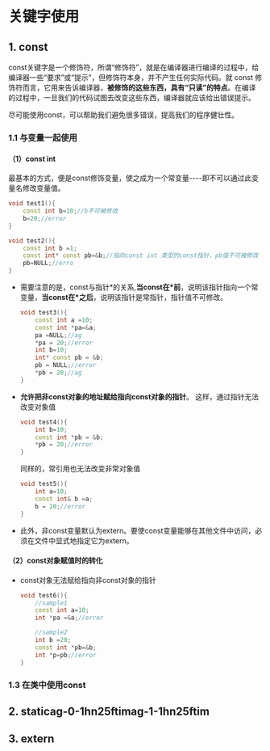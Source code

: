 # 关键字使用

## 1. const

const关键字是一个修饰符，所谓“修饰符”，就是在编译器进行编译的过程中，给编译器一些“要求”或“提示”，但修饰符本身，并不产生任何实际代码。就 const 修饰符而言，它用来告诉编译器，**被修饰的这些东西，具有“只读”的特点**。在编译的过程中，一旦我们的代码试图去改变这些东西，编译器就应该给出错误提示。  

尽可能使用const，可以帮助我们避免很多错误，提高我们的程序健壮性。

### 1.1 与变量一起使用

#### （1）const int

最基本的方式，便是const修饰变量，使之成为一个常变量----即不可以通过此变量名修改变量值。

```c++
void test1(){
    const int b=10;//b不可被修改
    b=20;//error
}
```

```c++
void test2(){
    const int b =1;
    const int* const pb=&b;//指向const int 类型的const指针，pb值不可被修改
    pb=NULL;//erro
}
```

- 需要注意的是，const与指针\*的关系,**当const在\*前**，说明该指针指向一个常变量，**当const在\*之后**，说明该指针是常指针，指针值不可修改。  
  
  ```c++
  void test3(){
      const int a =10;
      const int *pa=&a;
      pa =NULL;//ag
      *pa = 20;//error
      int b=10; 
      int* const pb = &b;
      pb = NULL;//error 
      *pb = 20;//ag
  }
  ```

- **允许把非const对象的地址赋给指向const对象的指针**。
  这样，通过指针无法改变对象值
  
  ```c++
  void test4(){
      int b=10;
      const int *pb = &b;
      *pb = 20;//error
  }
  ```
  
  同样的，常引用也无法改变非常对象值
  
  ```c++
  void test5(){
      int a=10;
      const int& b =a;
      b = 20;//error
  }
  ```

- 此外，非const变量默认为extern。要使const变量能够在其他文件中访问，必须在文件中显式地指定它为extern。

#### （2）const对象赋值时的转化

- const对象无法赋给指向非const对象的指针
  
  ```c++
  void test6(){
      //sample1
      const int a=10;
      int *pa =&a;//error
  
      //sample2
      int b =20;
      const int *pb=&b;
      int *p=pb;//error
  }
  ```

### 1.3 在类中使用const

## 2. staticag-0-1hn25ftimag-1-1hn25ftim

## 3. extern

## 
